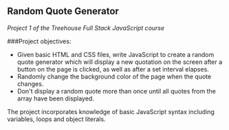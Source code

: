 ## Random Quote Generator
*Project 1 of the Treehouse Full Stack JavaScript course*

###Project objectives:
* Given basic HTML and CSS files, write JavaScript to create a random quote generator which will display a new quotation on the screen after a button on the page is clicked, as well as after a set interval elapses.
* Randomly change the background color of the page when the quote changes.
* Don't display a random quote more than once until all quotes from the array have been displayed.

The project incorporates knowledge of basic JavaScript syntax including variables, loops and object literals.
